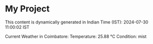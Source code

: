 # My Project

This content is dynamically generated in Indian Time (IST): 2024-07-30 11:00:02 IST


Current Weather in Coimbatore:
Temperature: 25.88 °C
Condition: mist

